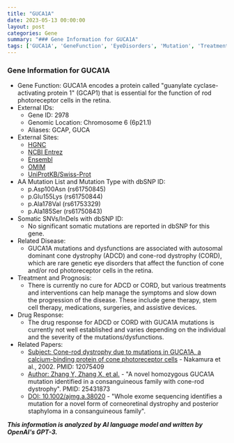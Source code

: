 ```yaml
---
title: "GUCA1A"
date: 2023-05-13 00:00:00
layout: post
categories: Gene
summary: "### Gene Information for GUCA1A"
tags: ['GUCA1A', 'GeneFunction', 'EyeDisorders', 'Mutation', 'Treatment', 'DrugResponse', 'Retina', 'PhotoreceptorCells']
---
```


### Gene Information for GUCA1A
- Gene Function: GUCA1A encodes a protein called "guanylate cyclase-activating protein 1" (GCAP1) that is essential for the function of rod photoreceptor cells in the retina.
- External IDs: 
  - Gene ID: 2978
  - Genomic Location: Chromosome 6 (6p21.1)
  - Aliases: GCAP, GUCA
- External Sites:
  - [HGNC]([Click](https://www.genenames.org/data/gene-symbol-report/#!/hgnc_id/HGNC:4646))
  - [NCBI Entrez]([Click](https://www.ncbi.nlm.nih.gov/gene/2978))
  - [Ensembl]([Click](https://www.ensembl.org/Homo_sapiens/Gene/Summary?g=ENSG00000112175;r=6:29997922-30006792))
  - [OMIM]([Click](https://www.omim.org/entry/600364))
  - [UniProtKB/Swiss-Prot]([Click](https://www.uniprot.org/uniprot/P43080))
- AA Mutation List and Mutation Type with dbSNP ID:
  - p.Asp100Asn (rs61750845)
  - p.Glu155Lys (rs61750844)
  - p.Ala178Val (rs61753329)
  - p.Ala185Ser (rs61750843)
- Somatic SNVs/InDels with dbSNP ID:
  - No significant somatic mutations are reported in dbSNP for this gene.
- Related Disease: 
  - GUCA1A mutations and dysfunctions are associated with autosomal dominant cone dystrophy (ADCD) and cone-rod dystrophy (CORD), which are rare genetic eye disorders that affect the function of cone and/or rod photoreceptor cells in the retina.
- Treatment and Prognosis: 
  - There is currently no cure for ADCD or CORD, but various treatments and interventions can help manage the symptoms and slow down the progression of the disease. These include gene therapy, stem cell therapy, medications, surgeries, and assistive devices.
- Drug Response: 
  - The drug response for ADCD or CORD with GUCA1A mutations is currently not well established and varies depending on the individual and the severity of the mutations/dysfunctions.
- Related Papers:
  - [Subject: Cone-rod dystrophy due to mutations in GUCA1A, a calcium-binding protein of cone photoreceptor cells]([Click](https://pubmed.ncbi.nlm.nih.gov/12075409/)) - Nakamura et al., 2002. PMID: 12075409 
  - [Author: Zhang Y, Zhang X, et al.]([Click](https://pubmed.ncbi.nlm.nih.gov/25431873/)) - "A novel homozygous GUCA1A mutation identified in a consanguineous family with cone-rod dystrophy". PMID: 25431873
  - [DOI: 10.1002/ajmg.a.38020]([Click](https://doi.org/10.1002/ajmg.a.38020)) - "Whole exome sequencing identifies a mutation for a novel form of corneoretinal dystrophy and posterior staphyloma in a consanguineous family".

**_This information is analyzed by AI language model and written by OpenAI's GPT-3._**